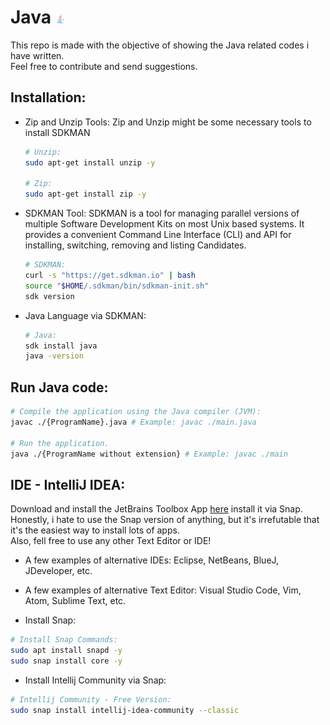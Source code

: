 # Java <img src="https://github.com/devicons/devicon/blob/master/icons/java/java-original.svg"  width="3%" height="3%">
This repo is made with the objective of showing the Java related codes i have written. \
Feel free to contribute and send suggestions.

## Installation:
* Zip and Unzip Tools: Zip and Unzip might be some necessary tools to install SDKMAN
	```bash
	# Unzip:
	sudo apt-get install unzip -y

	# Zip:
	sudo apt-get install zip -y
	```

* SDKMAN Tool: SDKMAN is a tool for managing parallel versions of multiple Software Development Kits on most Unix based systems. It provides a convenient Command Line Interface (CLI) and API for installing, switching, removing and listing Candidates.
  
	```bash
	# SDKMAN:
	curl -s "https://get.sdkman.io" | bash
	source "$HOME/.sdkman/bin/sdkman-init.sh"
	sdk version
	```
* Java Language via SDKMAN:
	```bash
	# Java:
	sdk install java
	java -version
	```

## Run Java code:
```bash
# Compile the application using the Java compiler (JVM):
javac ./{ProgramName}.java # Example: javac ./main.java 

# Run the application.
java ./{ProgramName without extension} # Example: javac ./main
```

## IDE - IntelliJ IDEA:
Download and install the JetBrains Toolbox App [here](https://www.jetbrains.com/help/idea/installation-guide.html#toolbox) install it via Snap. \
Honestly, i hate to use the Snap version of anything, but it's irrefutable that it's the easiest way to install lots of apps. \
Also, fell free to use any other Text Editor or IDE!
 * A few examples of alternative IDEs: Eclipse, NetBeans, BlueJ, JDeveloper, etc.
 * A few examples of alternative Text Editor: Visual Studio Code, Vim, Atom, Sublime Text, etc.

* Install Snap: 
```bash
# Install Snap Commands:
sudo apt install snapd -y
sudo snap install core -y
```

* Install Intellij Community via Snap: 
```bash
# Intellij Community - Free Version:
sudo snap install intellij-idea-community --classic
```
